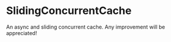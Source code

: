 # SlidingConcurrentCache
An async and sliding concurrent cache.
Any improvement will be appreciated!
